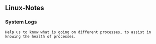 ## Linux-Notes

### System Logs
    Help us to know what is going on different processes, to assist in knowing the health of processes.
